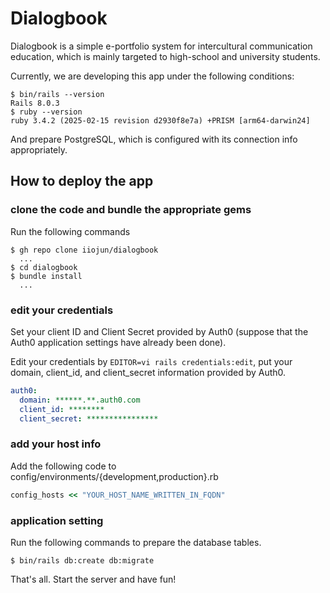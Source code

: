 # Dialogbook

Dialogbook is a simple e-portfolio system for intercultural communication education, which is mainly targeted to high-school and university students.

Currently, we are developing this app under the following conditions:
```console
$ bin/rails --version
Rails 8.0.3
$ ruby --version
ruby 3.4.2 (2025-02-15 revision d2930f8e7a) +PRISM [arm64-darwin24]
```
And prepare PostgreSQL, which is configured with its connection info appropriately.

## How to deploy the app
### clone the code and bundle the appropriate gems
Run the following commands
```console
$ gh repo clone iiojun/dialogbook
  ...
$ cd dialogbook
$ bundle install
  ...
```

### edit your credentials
Set your client ID and Client Secret provided by Auth0 (suppose that the Auth0 application settings have already been done).

Edit your credentials by `EDITOR=vi rails credentials:edit`, put your domain, client_id, and client_secret information provided by Auth0.
```yaml
auth0:
  domain: ******.**.auth0.com
  client_id: ********
  client_secret: ****************
```

### add your host info
Add the following code to config/environments/{development,production}.rb
```ruby
config_hosts << "YOUR_HOST_NAME_WRITTEN_IN_FQDN"
```

### application setting
Run the following commands to prepare the database tables.
```console
$ bin/rails db:create db:migrate
```
That's all. Start the server and have fun!
